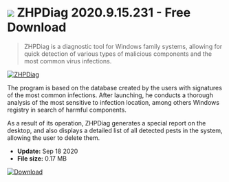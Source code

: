 # ![](https://cdn.softexe.net/static/icon/7/zhpdiag-9016.png) ZHPDiag 2020.9.15.231 - Free Download

> ZHPDiag is a diagnostic tool for Windows family systems, allowing for quick detection of various types of malicious components and the most common virus infections.

[![ZHPDiag](https://gallery.dpcdn.pl/imgc/Tools/75288/g_-_420x350_1.5_-_x20170417162433_0.png)](https://softexe.net/win/system/system-tools/zhpdiag:aRpf.html)

The program is based on the database created by the users with signatures of the most common infections. After launching, he conducts a thorough analysis of the most sensitive to infection location, among others Windows registry in search of harmful components.
 
 As a result of its operation, ZHPDiag generates a special report on the desktop, and also displays a detailed list of all detected pests in the system, allowing the user to delete them.


- **Update:** Sep 18 2020
- **File size:** 0.17 MB

[![Download](https://cdn.softexe.net/static/img/download.png)](https://softexe.net/win/system/system-tools/zhpdiag:aRpf.html)

